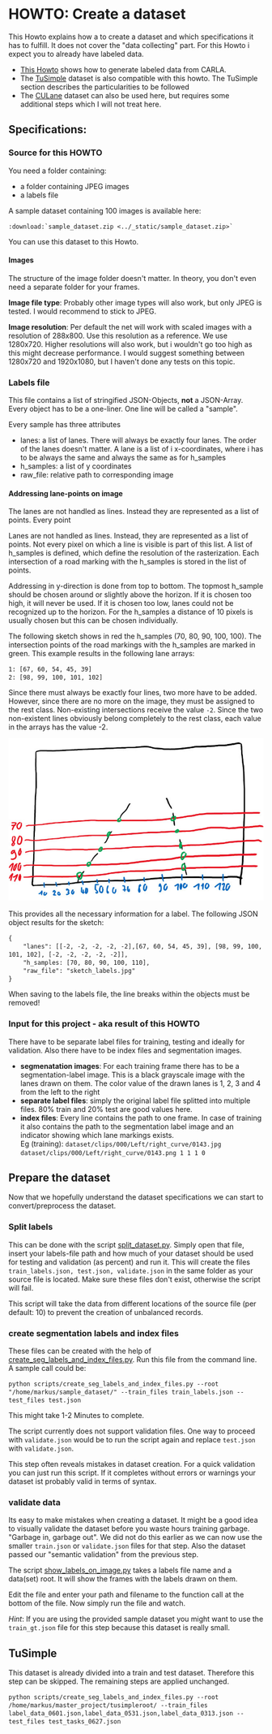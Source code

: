 # HOWTO: Create a dataset
This Howto explains how a to create a dataset and which specifications it has to fulfill. It does not cover the "data collecting" part. For this Howto i expect you to already have labeled data.

- [This Howto](generate_dataset_from_carla) shows how to generate labeled data from CARLA.
- The [TuSimple](https://github.com/TuSimple/tusimple-benchmark/issues/3) dataset is also compatible with this howto. The TuSimple section describes the particularities to be followed
- The [CULane](https://xingangpan.github.io/projects/CULane.html) dataset can also be used here, but requires some additional steps which I will not treat here.

## Specifications:
### Source for this HOWTO
You need a folder containing:
- a folder containing JPEG images
- a labels file

A sample dataset containing 100 images is available here:
```{eval-rst}
:download:`sample_dataset.zip <../_static/sample_dataset.zip>`
```
You can use this dataset to this Howto.


#### Images
The structure of the image folder doesn't matter. In theory, you don't even need a separate folder for your frames.

**Image file type**: Probably other image types will also work, but only JPEG is tested. I would recommend to stick to JPEG.

**Image resolution**: Per default the net will work with scaled images with a resolution of 288x800. Use this resolution as a reference. We use 1280x720. Higher resolutions will also work, but i wouldn't go too high as this might decrease performance. I would suggest something between 1280x720 and 1920x1080, but I haven't done any tests on this topic.

### Labels file
This file contains a list of stringified JSON-Objects, **not** a JSON-Array. Every object has to be a one-liner. One line will be called a "sample".

Every sample has three attributes
- lanes: a list of lanes. There will always be exactly four lanes. The order of the lanes doesn't matter. A lane is a list of i x-coordinates, where i has to be always the same and always the same as for h_samples
- h_samples: a list of y coordinates
- raw_file: relative path to corresponding image

#### Addressing lane-points on image
The lanes are not handled as lines. Instead they are represented as a list of points. Every point 


Lanes are not handled as lines. Instead, they are represented as a list of points. Not every pixel on which a line is visible is part of this list. A list of h_samples is defined, which define the resolution of the rasterization. Each intersection of a road marking with the h_samples is stored in the list of points.

Addressing in y-direction is done from top to bottom. The topmost h_sample should be chosen around or slightly above the horizon. If it is chosen too high, it will never be used. If it is chosen too low, lanes could not be recognized up to the horizon. For the h_samples a distance of 10 pixels is usually chosen but this can be chosen individually.

The following sketch shows in red the h_samples (70, 80, 90, 100, 100). The intersection points of the road markings with the h_samples are marked in green. This example results in the following lane arrays:

```
1: [67, 60, 54, 45, 39]
2: [98, 99, 100, 101, 102]
```

Since there must always be exactly four lines, two more have to be added. However, since there are no more on the image, they must be assigned to the rest class. Non-existing intersections receive the value `-2`. Since the two non-existent lines obviously belong completely to the rest class, each value in the arrays has the value -2.

![sketch labels](../_static/sketch_labels.jpg)

This provides all the necessary information for a label. The following JSON object results for the sketch:
```
{
    "lanes": [[-2, -2, -2, -2, -2],[67, 60, 54, 45, 39], [98, 99, 100, 101, 102], [-2, -2, -2, -2, -2]],
    "h_samples: [70, 80, 90, 100, 110],
    "raw_file": "sketch_labels.jpg"
}
```
When saving to the labels file, the line breaks within the objects must be removed!


### Input for this project - aka result of this HOWTO
There have to be separate label files for training, testing and ideally for validation. Also there have to be index files and segmentation images.

- **segmenatation images**: For each training frame there has to be a segmentation-label image. This is a black grayscale image with the lanes drawn on them. The color value of the drawn lanes is 1, 2, 3 and 4 from the left to the right
- **separate label files**: simply the original label file splitted into multiple files. 80% train and 20% test are good values here.
- **index files**: Every line contains the path to one frame. In case of training it also contains the path to the segmentation label image and an indicator showing which lane markings exists.  
Eg (training): `dataset/clips/000/Left/right_curve/0143.jpg dataset/clips/000/Left/right_curve/0143.png 1 1 1 0`

## Prepare the dataset
Now that we hopefully understand the dataset specifications we can start to convert/preprocess the dataset.


### Split labels
This can be done with the script [split_dataset.py](../scripts). Simply open that file, insert your labels-file path and how much of your dataset should be used for testing and validation (as percent) and run it. This will create the files `train_labels.json, test.json, validate.json` in the same folder as your source file is located. Make sure these files don't exist, otherwise the script will fail.

This script will take the data from different locations of the source file (per default: 10) to prevent the creation of unbalanced records.

### create segmentation labels and index files
These files can be created with the help of [create_seg_labels_and_index_files.py](../scripts). Run this file from the command line. A sample call could be:

```
python scripts/create_seg_labels_and_index_files.py --root "/home/markus/sample_dataset/" --train_files train_labels.json --test_files test.json
```

This might take 1-2 Minutes to complete.

The script currently does not support validation files. One way to proceed with `validate.json` would be to run the script again and replace `test.json` with `validate.json`.

This step often reveals mistakes in dataset creation. For a quick validation you can just run this script. If it completes without errors or warnings your dataset ist probably valid in terms of syntax. 

### validate data
Its easy to make mistakes when creating a dataset. It might be a good idea to visually validate the dataset before you waste hours training garbage. "Garbage in, garbage out". We did not do this earlier as we can now use the smaller `train.json` or `validate.json` files for that step. Also the dataset passed our "semantic validation" from the previous step.

The script [show_labels_on_image.py](../scripts) takes a labels file name and a data(set) root. It will show the frames with the labels drawn on them.

Edit the file and enter your path and filename to the function call at the bottom of the file. Now simply run the file and watch.

*Hint*: If you are using the provided sample dataset you might want to use the `train_gt.json` file for this step because this dataset is really small.


## TuSimple
This dataset is already divided into a train and test dataset. Therefore this step can be skipped. The remaining steps are applied unchanged.
``` shell
python scripts/create_seg_labels_and_index_files.py --root /home/markus/master_project/tusimpleroot/ --train_files label_data_0601.json,label_data_0531.json,label_data_0313.json --test_files test_tasks_0627.json
```
